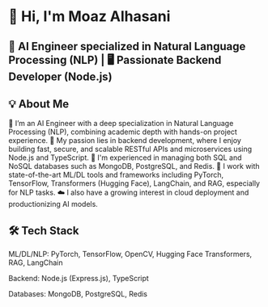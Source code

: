 # 👋 Hi, I'm Moaz Alhasani
## 🧠 AI Engineer specialized in Natural Language Processing (NLP) | 🖥 Passionate Backend Developer (Node.js)

## 💡 About Me
🔬 I’m an AI Engineer with a deep specialization in Natural Language Processing (NLP), combining academic depth with hands-on project experience.
🚀 My passion lies in backend development, where I enjoy building fast, secure, and scalable RESTful APIs and microservices using Node.js and TypeScript.
💾 I'm experienced in managing both SQL and NoSQL databases such as MongoDB, PostgreSQL, and Redis.
🤖 I work with state-of-the-art ML/DL tools and frameworks including PyTorch, TensorFlow, Transformers (Hugging Face), LangChain, and RAG, especially for NLP tasks.
☁️ I also have a growing interest in cloud deployment and productionizing AI models.

## 🛠 Tech Stack
ML/DL/NLP: PyTorch, TensorFlow, OpenCV, Hugging Face Transformers, RAG, LangChain

Backend: Node.js (Express.js), TypeScript

Databases: MongoDB, PostgreSQL, Redis



